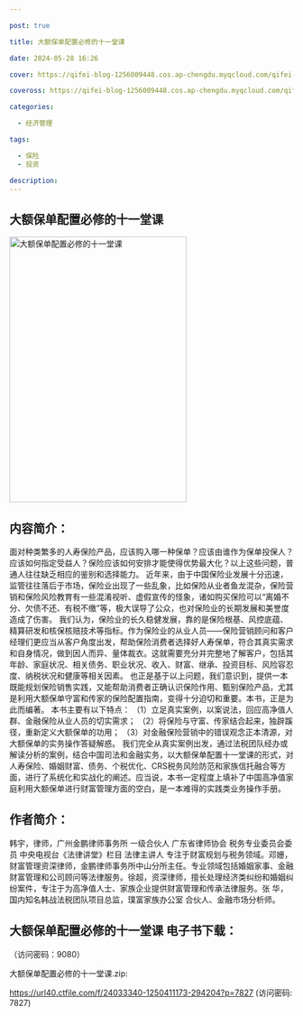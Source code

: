 ```yaml
---

post: true

title: 大额保单配置必修的十一堂课

date: 2024-05-28 16:26

cover: https://qifei-blog-1256009448.cos.ap-chengdu.myqcloud.com/qifei-blog/65eebd259f345e8d030ca75c.jpg

coveross: https://qifei-blog-1256009448.cos.ap-chengdu.myqcloud.com/qifei-blog/65eebd259f345e8d030ca75c.jpg

categories:

  - 经济管理

tags:

  - 保险
  - 投资

description:
---
```


## 大额保单配置必修的十一堂课
<img alt="大额保单配置必修的十一堂课 " class="aligncenter loading" data-was-processed="true" decoding="async" fetchpriority="high" height="471" src="https://qifei-blog-1256009448.cos.ap-chengdu.myqcloud.com/qifei-blog/65eebd259f345e8d030ca75c.jpg" style="cursor: zoom-in;" width="314"/>

## 内容简介：

面对种类繁多的人寿保险产品，应该购入哪一种保单？应该由谁作为保单投保人？应该如何指定受益人？保险应该如何安排才能使得优势最大化？以上这些问题，普通人往往缺乏相应的鉴别和选择能力。 近年来，由于中国保险业发展十分迅速，监管往往落后于市场，保险业出现了一些乱象，比如保险从业者鱼龙混杂，保险营销和保险风险教育有一些混淆视听、虚假宣传的怪象，诸如购买保险可以“离婚不分、欠债不还、有税不缴”等，极大误导了公众，也对保险业的长期发展和美誉度造成了伤害。 我们认为，保险业的长久稳健发展，靠的是保险根基、风控底蕴、精算研发和核保核赔技术等指标。作为保险业的从业人员——保险营销顾问和客户经理们更应当从客户角度出发，帮助保险消费者选择好人寿保单，符合其真实需求和自身情况，做到因人而异、量体裁衣。这就需要充分并完整地了解客户，包括其年龄、家庭状况、相关债务、职业状况、收入、财富、继承、投资目标、风险容忍度、纳税状况和健康等相关因素。 也正是基于以上问题，我们意识到，提供一本既能规划保险销售实践，又能帮助消费者正确认识保险作用、甄别保险产品，尤其是利用大额保单守富和传家的保险配置指南，变得十分迫切和重要。本书，正是为此而编著。 本书主要有以下特点： （1）立足真实案例，以案说法，回应高净值人群、金融保险从业人员的切实需求； （2）将保险与守富、传家结合起来，独辟蹊径，重新定义大额保单的功用； （3）对金融保险营销中的错误观念正本清源，对大额保单的实务操作答疑解惑。 我们完全从真实案例出发，通过法税团队经办或解读分析的案例，结合中国司法和金融实务，以大额保单配置十一堂课的形式，对人寿保险、婚姻财富、债务、个税优化、CRS税务风险防范和家族信托融合等方面，进行了系统化和实战化的阐述。应当说，本书一定程度上填补了中国高净值家庭利用大额保单进行财富管理方面的空白，是一本难得的实践类业务操作手册。

## 作者简介：

韩宇，律师，广州金鹏律师事务所 一级合伙人 广东省律师协会 税务专业委员会委员 中央电视台《法律讲堂》栏目 法律主讲人 专注于财富规划与税务领域。邓姗，财富管理资深律师，金鹏律师事务所中山分所主任。专业领域包括婚姻家事、金融财富管理和公司顾问等法律服务。徐超，资深律师，擅长处理经济类纠纷和婚姻纠纷案件，专注于为高净值人士、家族企业提供财富管理和传承法律服务。张 华，国内知名韩战法税团队项目总监，璞富家族办公室 合伙人、金融市场分析师。

## 大额保单配置必修的十一堂课 电子书下载：

 （访问密码：9080）

大额保单配置必修的十一堂课.zip: 

https://url40.ctfile.com/f/24033340-1250411173-294204?p=7827 (访问密码: 7827)
